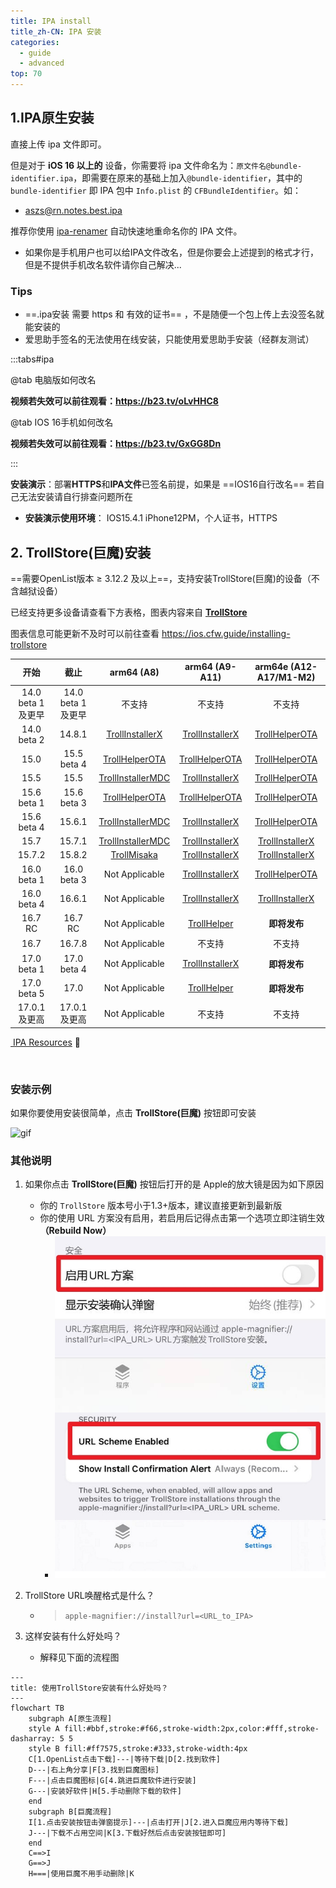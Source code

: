 ```yaml
---
title: IPA install
title_zh-CN: IPA 安装
categories:
  - guide
  - advanced
top: 70
---
```


## **1.IPA原生安装**

直接上传 ipa 文件即可。

但是对于 **iOS 16 以上的** 设备，你需要将 ipa 文件命名为：`原文件名@bundle-identifier.ipa`，即需要在原来的基础上加入`@bundle-identifier`，其中的 `bundle-identifier` 即 IPA 包中 `Info.plist` 的 `CFBundleIdentifier`。如：

- aszs@rn.notes.best.ipa

推荐你使用 [ipa-renamer](https://github.com/Xhofe/ipa-renamer) 自动快速地重命名你的 IPA 文件。

- 如果你是手机用户也可以给IPA文件改名，但是你要会上述提到的格式才行，但是不提供手机改名软件请你自己解决...

### **Tips**

- ==.ipa安装 需要 https 和 有效的证书== ，不是随便一个包上传上去没签名就能安装的
- 爱思助手签名的无法使用在线安装，只能使用爱思助手安装（经群友测试）

:::tabs#ipa

@tab 电脑版如何改名

<BiliBili bvid="BV1bT411N7tT" ratio="16:9" low-quality no-danmaku />

**视频若失效可以前往观看：https://b23.tv/oLvHHC8**

@tab IOS 16手机如何改名

<BiliBili bvid="BV1kX4y1X7vo" />

**视频若失效可以前往观看：https://b23.tv/GxGG8Dn**

:::

**安装演示**：部署**HTTPS**和**IPA文件**已签名前提，如果是 ==IOS16自行改名== 若自己无法安装请自行排查问题所在

- **安装演示使用环境**： IOS15.4.1 iPhone12PM，个人证书，HTTPS

<ArtPlayer src="https://r2.izyt.cc/ios/ios_ts.m3u8" />

## **2. TrollStore(巨魔)安装**

==需要OpenList版本 ≥ 3.12.2 及以上==，支持安装TrollStore(巨魔)的设备（不含越狱设备）

已经支持更多设备请查看下方表格，图表内容来自 [**TrollStore**](https://github.com/opa334/TrollStore)

图表信息可能更新不及时可以前往查看 <i class="fa-regular fa-hand-point-right" style="color: #B197FC;"></i> https://ios.cfw.guide/installing-trollstore

|       开始        |       截止        |                                   **arm64 (A8)**                                   |                                 arm64 (A9-A11)                                 |                             arm64e (A12-A17/M1-M2)                             |
| :---------------: | :---------------: | :--------------------------------------------------------------------------------: | :----------------------------------------------------------------------------: | :----------------------------------------------------------------------------: |
| 14.0 beta 1及更早 | 14.0 beta 1及更早 |                                       不支持                                       |                                     不支持                                     |                                     不支持                                     |
|    14.0 beta 2    |      14.8.1       |   [TrollInstallerX](https://ios.cfw.guide/installing-trollstore-trollinstallerx)   | [TrollInstallerX](https://ios.cfw.guide/installing-trollstore-trollinstallerx) |  [TrollHelperOTA](https://ios.cfw.guide/installing-trollstore-trollhelperota)  |
|       15.0        |    15.5 beta 4    |    [TrollHelperOTA](https://ios.cfw.guide/installing-trollstore-trollhelperota)    |  [TrollHelperOTA](https://ios.cfw.guide/installing-trollstore-trollhelperota)  |  [TrollHelperOTA](https://ios.cfw.guide/installing-trollstore-trollhelperota)  |
|       15.5        |       15.5        | [TrollInstallerMDC](https://ios.cfw.guide/installing-trollstore-trollinstallermdc) | [TrollInstallerX](https://ios.cfw.guide/installing-trollstore-trollinstallerx) |  [TrollHelperOTA](https://ios.cfw.guide/installing-trollstore-trollhelperota)  |
|    15.6 beta 1    |    15.6 beta 3    |    [TrollHelperOTA](https://ios.cfw.guide/installing-trollstore-trollhelperota)    |  [TrollHelperOTA](https://ios.cfw.guide/installing-trollstore-trollhelperota)  |  [TrollHelperOTA](https://ios.cfw.guide/installing-trollstore-trollhelperota)  |
|    15.6 beta 4    |      15.6.1       | [TrollInstallerMDC](https://ios.cfw.guide/installing-trollstore-trollinstallermdc) | [TrollInstallerX](https://ios.cfw.guide/installing-trollstore-trollinstallerx) |  [TrollHelperOTA](https://ios.cfw.guide/installing-trollstore-trollhelperota)  |
|       15.7        |      15.7.1       | [TrollInstallerMDC](https://ios.cfw.guide/installing-trollstore-trollinstallermdc) | [TrollInstallerX](https://ios.cfw.guide/installing-trollstore-trollinstallerx) | [TrollInstallerX](https://ios.cfw.guide/installing-trollstore-trollinstallerx) |
|      15.7.2       |      15.8.2       |       [TrollMisaka](https://ios.cfw.guide/installing-trollstore-trollmisaka)       | [TrollInstallerX](https://ios.cfw.guide/installing-trollstore-trollinstallerx) | [TrollInstallerX](https://ios.cfw.guide/installing-trollstore-trollinstallerx) |
|    16.0 beta 1    |    16.0 beta 3    |                                   Not Applicable                                   | [TrollInstallerX](https://ios.cfw.guide/installing-trollstore-trollinstallerx) |  [TrollHelperOTA](https://ios.cfw.guide/installing-trollstore-trollhelperota)  |
|    16.0 beta 4    |      16.6.1       |                                   Not Applicable                                   | [TrollInstallerX](https://ios.cfw.guide/installing-trollstore-trollinstallerx) | [TrollInstallerX](https://ios.cfw.guide/installing-trollstore-trollinstallerx) |
|      16.7 RC      |      16.7 RC      |                                   Not Applicable                                   |     [TrollHelper](https://ios.cfw.guide/installing-trollstore-trollhelper)     |                                  **即将发布**                                  |
|       16.7        |      16.7.8       |                                   Not Applicable                                   |                                     不支持                                     |                                     不支持                                     |
|    17.0 beta 1    |    17.0 beta 4    |                                   Not Applicable                                   | [TrollInstallerX](https://ios.cfw.guide/installing-trollstore-trollinstallerx) |                                  **即将发布**                                  |
|    17.0 beta 5    |       17.0        |                                   Not Applicable                                   |     [TrollHelper](https://ios.cfw.guide/installing-trollstore-trollhelper)     |                                  **即将发布**                                  |
|   17.0.1及更高    |   17.0.1及更高    |                                   Not Applicable                                   |                                     不支持                                     |                                     不支持                                     |

<span><a href="https://www.alipan.com/s/Z3mrsfdFY5h"><i class="fa-solid fa-party-horn fa-shake" style="color: #74C0FC;"></i> IPA Resources</a></span> :gift:

<br/>

### **安装示例**

如果你要使用安装很简单，点击 **TrollStore(巨魔)** 按钮即可安装

![gif](https://pic.rmb.bdstatic.com/bjh/ff1e47ebc1efe5a907dbfffabf4d5f67.gif)

### **其他说明**

1. 如果你点击 **TrollStore(巨魔)** 按钮后打开的是 Apple的放大镜是因为如下原因

   - 你的 `TrollStore` 版本号小于1.3+版本，建议直接更新到最新版
   - 你的使用 URL 方案没有启用，若启用后记得点击第一个选项立即注销生效 **（Rebuild Now）**
     - ![TrollStore](/img/advanced/TrollStore.jpg)

2. TrollStore URL唤醒格式是什么？

   - > `apple-magnifier://install?url=<URL_to_IPA>`

3. 这样安装有什么好处吗？

   - 解释见下面的流程图

```mermaid
---
title: 使用TrollStore安装有什么好处吗？
---
flowchart TB
    subgraph A[原生流程]
    style A fill:#bbf,stroke:#f66,stroke-width:2px,color:#fff,stroke-dasharray: 5 5
    style B fill:#ff7575,stroke:#333,stroke-width:4px
    C[1.OpenList点击下载]---|等待下载|D[2.找到软件]
    D---|右上角分享|F[3.找到巨魔图标]
    F---|点击巨魔图标|G[4.跳进巨魔软件进行安装]
    G---|安装好软件|H[5.手动删除下载的软件]
    end
    subgraph B[巨魔流程]
    I[1.点击安装按钮击弹窗提示]---|点击打开|J[2.进入巨魔应用内等待下载]
    J---|下载不占用空间|K[3.下载好然后点击安装按钮即可]
    end
    C==>I
    G==>J
    H===|使用巨魔不用手动删除|K
```
